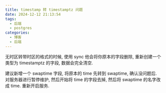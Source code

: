 ```yaml
---
title: timestamp 转 timestamptz 问题
date: 2024-12-12 21:13:54
tags:
  - 后端
  - postgres
categories:
  - 博客
  - 后端
---
```



无时区转带时区的格式的时候, 使用 sync 他会将你原本的字段删除, 重新创建一个类型为 timestamptz 的字段, 数据会完全清空.

建议新增一个 swaptime 字段, 将原本的 time 先转到 swaptime, 确认没问题后. 对服务器进行暂停维护, 然后开始将 time 的字段去掉, 然后将 swaptime 的名字改成 time. 重新开启服务.